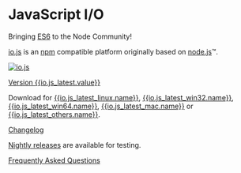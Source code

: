 # JavaScript I/O

Bringing [ES6](es6.html) to the Node Community!

[io.js](https://github.com/iojs/io.js) is an [npm](https://www.npmjs.org/) compatible platform originally based on [node.js](https://nodejs.org/)&#8482;.

[![io.js](../images/1.0.0.png)]({{io.js_latest.link}})

[Version {{io.js_latest.value}}]({{io.js_latest.link}})

Download for
[{{io.js_latest_linux.name}}]({{io.js_latest_linux.link}}),
[{{io.js_latest_win32.name}}]({{io.js_latest_win32.link}}),
[{{io.js_latest_win64.name}}]({{io.js_latest_win64.link}}),
[{{io.js_latest_mac.name}}]({{io.js_latest_mac.link}}) or
[{{io.js_latest_others.name}}]({{io.js_latest_others.link}}).


[Changelog](https://github.com/iojs/io.js/blob/v1.x/CHANGELOG.md)

[Nightly releases](https://iojs.org/download/nightly/) are available for testing.

[Frequently Asked Questions](/faq.html)

